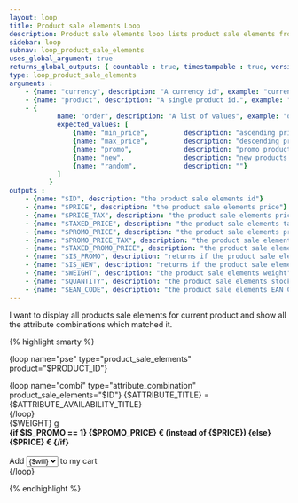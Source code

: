 ```yaml
---
layout: loop
title: Product sale elements Loop
description: Product sale elements loop lists product sale elements from your shop. You may need to use the <a href="/documentation/loop/attribute_combination.html">attribute combination loop</a> inside your product sale elements loop.
sidebar: loop
subnav: loop_product_sale_elements
uses_global_argument: true
returns_global_outputs: { countable : true, timestampable : true, versionable : false }
type: loop_product_sale_elements
arguments :
    - {name: "currency", description: "A currency id", example: "currency=\"1\""}
    - {name: "product", description: "A single product id.", example: "product=\"2\"", mandatory: "true"}
    - {
            name: "order", description: "A list of values", example: "order=\"promo,min_price\"", default: "random",
            expected_values: [
                {name: "min_price",         description: "ascending price"},
                {name: "max_price",         description: "descending price"},
                {name: "promo",             description: "promo products first"},
                {name: "new",               description: "new products first"},
                {name: "random",            description: ""}
            ]
          }
outputs :
    - {name: "$ID", description: "the product sale elements id"}
    - {name: "$PRICE", description: "the product sale elements price"}
    - {name: "$PRICE_TAX", description: "the product sale elements price tax"}
    - {name: "$TAXED_PRICE", description: "the product sale elements taxed price"}
    - {name: "$PROMO_PRICE", description: "the product sale elements promo price"}
    - {name: "$PROMO_PRICE_TAX", description: "the product sale elements promo price tax"}
    - {name: "$TAXED_PROMO_PRICE", description: "the product sale elements taxed promo price"}
    - {name: "$IS_PROMO", description: "returns if the product sale element is in promo"}
    - {name: "$IS_NEW", description: "returns if the product sale element is new"}
    - {name: "$WEIGHT", description: "the product sale elements weight"}
    - {name: "$QUANTITY", description: "the product sale elements stock quantity"}
    - {name: "$EAN_CODE", description: "the product sale elements EAN Code"}
---
```


<div class="description large-12">
    I want to display all products sale elements for current product and show all the attribute combinations which matched it.
</div>

<div class="code large-12">

{% highlight smarty %}


{loop name="pse" type="product_sale_elements" product="$PRODUCT_ID"}
    <div>
        {loop name="combi" type="attribute_combination" product_sale_elements="$ID"}
        {$ATTRIBUTE_TITLE} = {$ATTRIBUTE_AVAILABILITY_TITLE}<br />
        {/loop}
        <br />{$WEIGHT} g
        <br /><strong>{if $IS_PROMO == 1} {$PROMO_PRICE} € (instead of {$PRICE}) {else} {$PRICE} € {/if}</strong>
        <br /><br />
        Add
        <select>
            {for $will=1 to $QUANTITY}
            <option>{$will}</option>
            {/for}
        </select>
        to my cart
    </div>
{/loop}


{% endhighlight %}

</div>&nbsp;
